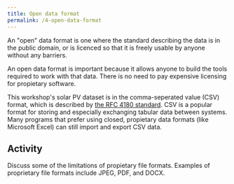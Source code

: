 ```yaml
---
title: Open data format
permalink: /4-open-data-format
---
```


An "open" data format is one where the standard describing the data is in the public domain, or is licenced so that it is freely
usable by anyone without any barriers.

An open data format is important because it allows anyone to build the tools required to work with that data. There is no need to pay expensive licensing
for propietary software.

This workshop's solar PV dataset is in the comma-seperated value (CSV) format, which is described by
[the RFC 4180 standard](https://tools.ietf.org/html/rfc4180). CSV is a popular format for storing and especially exchanging tabular data between systems.
Many programs that prefer using closed, propietary data formats (like Microsoft Excel) can still import and export CSV data.

## Activity

Discuss some of the limitations of propietary file formats. Examples of proprietary file formats include JPEG, PDF, and DOCX.
